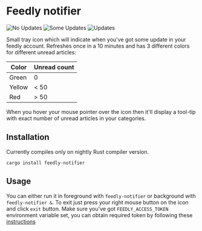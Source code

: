 # Feedly notifier

![No Updates](https://i.imgur.com/sPWm6Ag.png)
![Some Updates](https://i.imgur.com/gUZBv58.png)
![Updates](https://i.imgur.com/bwhpx8g.png)

Small tray icon which will indicate when you've got some update in your feedly
account.
Refreshes once in a 10 minutes and has 3 different colors for different
unread articles:

Color | Unread count
---|---
Green | 0
Yellow | \< 50
Red | > 50

When you hover your mouse pointer over the icon then it'll display a tool-tip
with exact number of unread articles in your categories.

## Installation
Currently compiles only on nightly Rust compiler version.
```
cargo install feedly-notifier
```

## Usage
You can either run it in foreground with `feedly-notifier` or background
with `feedly-notifier &`. To exit just press your right mouse button on
the icon and click `exit` button. Make sure you've got `FEEDLY_ACCESS_TOKEN`
environment variable set, you can obtain required token by following these
[instructions](https://developer.feedly.com/v3/developer/)

